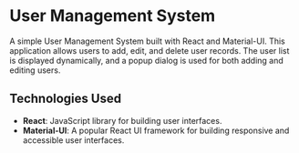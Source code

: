# User Management System

A simple User Management System built with React and Material-UI. This application allows users to add, edit, and delete user records. The user list is displayed dynamically, and a popup dialog is used for both adding and editing users.

## Technologies Used

- **React**: JavaScript library for building user interfaces.
- **Material-UI**: A popular React UI framework for building responsive and accessible user interfaces.